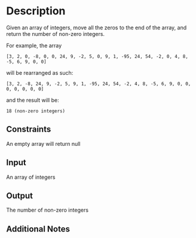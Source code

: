 # Description
Given an array of integers, move all the zeros to the end of the array, and return the number of non-zero integers.

For example, the array

```
[3, 2, 0, -8, 0, 0, 24, 9, -2, 5, 0, 9, 1, -95, 24, 54, -2, 0, 4, 8, -5, 6, 9, 0, 0]
```

will be rearranged as such:

```
[3, 2, -8, 24, 9, -2, 5, 9, 1, -95, 24, 54, -2, 4, 8, -5, 6, 9, 0, 0, 0, 0, 0, 0, 0]
```

and the result will be:

```
18 (non-zero integers)
```

## Constraints
An empty array will return null

## Input
An array of integers

## Output
The number of non-zero integers

## Additional Notes
